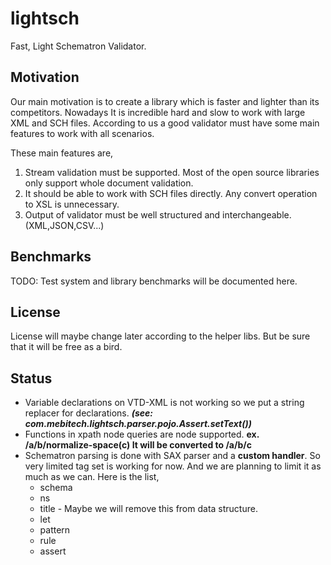 lightsch
========

Fast, Light Schematron Validator.

Motivation
----------
Our main motivation is to create a library which is faster and lighter than its competitors. Nowadays It is incredible hard and slow to work with large XML and SCH files. According to us a good validator must have some main features to work with all scenarios.

These main features are,

1. Stream validation must be supported. Most of the open source libraries only support whole document validation.
2. It should be able to work with SCH files directly. Any convert operation to XSL is unnecessary.
3. Output of validator must be well structured and interchangeable. (XML,JSON,CSV...)

Benchmarks
----------
TODO: Test system and library benchmarks will be documented here.


License
----------
License will maybe change later according to the helper libs. But be sure that it will be free as a bird.


Status
----------
* Variable declarations on VTD-XML is not working so we put a string replacer for *<let>* declarations. __*(see: com.mebitech.lightsch.parser.pojo.Assert.setText())*__
* Functions in xpath node queries are node supported. **ex. /a/b/normalize-space(c) It will be converted to /a/b/c**
* Schematron parsing is done with  SAX parser and a **custom handler**. So very limited tag set is working for now. And we are planning to limit it as much as we can.
Here is the list,
  * schema
  * ns
  * title - Maybe we will remove this from data structure.
  * let
  * pattern
  * rule
  * assert

